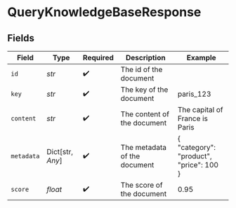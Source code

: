 # QueryKnowledgeBaseResponse


## Fields

| Field                                   | Type                                    | Required                                | Description                             | Example                                 |
| --------------------------------------- | --------------------------------------- | --------------------------------------- | --------------------------------------- | --------------------------------------- |
| `id`                                    | *str*                                   | :heavy_check_mark:                      | The id of the document                  |                                         |
| `key`                                   | *str*                                   | :heavy_check_mark:                      | The key of the document                 | paris_123                               |
| `content`                               | *str*                                   | :heavy_check_mark:                      | The content of the document             | The capital of France is Paris          |
| `metadata`                              | Dict[str, *Any*]                        | :heavy_check_mark:                      | The metadata of the document            | {<br/>"category": "product",<br/>"price": 100<br/>} |
| `score`                                 | *float*                                 | :heavy_check_mark:                      | The score of the document               | 0.95                                    |